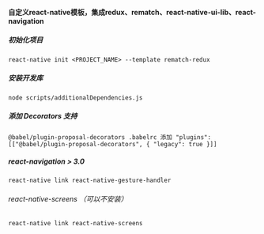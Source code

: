 #### 自定义react-native模板，集成redux、rematch、react-native-ui-lib、react-navigation
##### 初始化项目
`react-native init <PROJECT_NAME> --template rematch-redux`
##### 安装开发库
`node scripts/additionalDependencies.js`
##### 添加 Decorators 支持
`@babel/plugin-proposal-decorators .babelrc 添加 "plugins": [["@babel/plugin-proposal-decorators", { "legacy": true }]]`
##### react-navigation > 3.0
`react-native link react-native-gesture-handler`
###### react-native-screens （可以不安装）
`react-native link react-native-screens`
####
<!-- code-push release-react rebooking-ios ios -d Production
code-push release-react rebooking-android android -d Production -->
